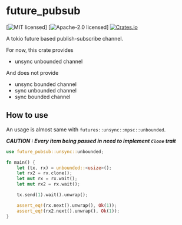 future_pubsub
===

[![MIT licensed](https://img.shields.io/badge/License-MIT-blue.svg)]
[![Apache-2.0 licensed](https://img.shields.io/badge/License-Apache%202.0-blue.svg)]
[![Crates.io](https://img.shields.io/crates/v/tungstenite.svg?maxAge=2592000)](https://crates.io/crates/future_pubsub)

A tokio future based publish-subscribe channel.

For now, this crate provides
- unsync unbounded channel


And does not provide
- unsync bounded channel
- sync unbounded channel
- sync bounded channel



## How to use
An usage is almost same with `futures::unsync::mpsc::unbounded`.

***CAUTION : Every item being passed in need to implement `Clone` trait***


```rust
use future_pubsub::unsync::unbounded;

fn main() {
    let (tx, rx) = unbounded::<usize>();
    let rx2 = rx.clone();
    let mut rx = rx.wait();
    let mut rx2 = rx.wait();

    tx.send(1).wait().unwrap();

    assert_eq!(rx.next().unwrap(), Ok(1));
    assert_eq!(rx2.next().unwrap(), Ok(1));
}
